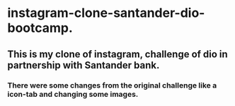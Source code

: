 # instagram-clone-santander-dio-bootcamp.
## This is my clone of instagram, challenge of dio in partnership with Santander bank.
### There were some changes from the original challenge like a icon-tab and changing some images.